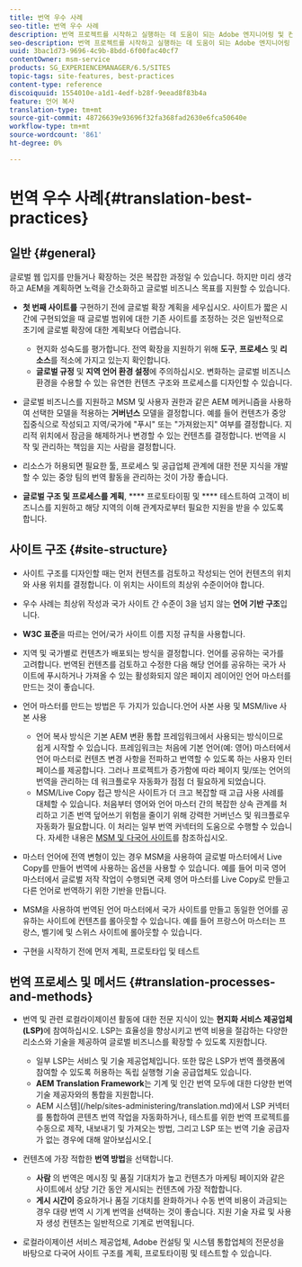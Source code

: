 ```yaml
---
title: 번역 우수 사례
seo-title: 번역 우수 사례
description: 번역 프로젝트를 시작하고 실행하는 데 도움이 되는 Adobe 엔지니어링 및 컨설팅 팀이 컴파일한 최상의 작업 방법을 찾습니다.
seo-description: 번역 프로젝트를 시작하고 실행하는 데 도움이 되는 Adobe 엔지니어링 및 컨설팅 팀이 컴파일한 최상의 작업 방법을 찾습니다.
uuid: 3bac1d73-9696-4c9b-8bdd-6f00fac40cf7
contentOwner: msm-service
products: SG_EXPERIENCEMANAGER/6.5/SITES
topic-tags: site-features, best-practices
content-type: reference
discoiquuid: 1554010e-a1d1-4edf-b28f-9eead8f83b4a
feature: 언어 복사
translation-type: tm+mt
source-git-commit: 48726639e93696f32fa368fad2630e6fca50640e
workflow-type: tm+mt
source-wordcount: '861'
ht-degree: 0%

---
```



# 번역 우수 사례{#translation-best-practices}

## 일반 {#general}

글로벌 웹 입지를 만들거나 확장하는 것은 복잡한 과정일 수 있습니다. 하지만 미리 생각하고 AEM을 계획하면 노력을 간소화하고 글로벌 비즈니스 목표를 지원할 수 있습니다.

* **첫 번째 사이트를** 구현하기 전에 글로벌 확장 계획을 세우십시오. 사이트가 짧은 시간에 구현되었을 때 글로벌 범위에 대한 기존 사이트를 조정하는 것은 일반적으로 초기에 글로벌 확장에 대한 계획보다 어렵습니다.

   * 현지화 성숙도를 평가합니다. 전역 확장을 지원하기 위해 **도구**, **프로세스** 및 **리소스**&#x200B;를 적소에 가지고 있는지 확인합니다.
   * **글로벌 규정** 및 **지역 언어 환경 설정**&#x200B;에 주의하십시오. 변화하는 글로벌 비즈니스 환경을 수용할 수 있는 유연한 컨텐츠 구조와 프로세스를 디자인할 수 있습니다.

* 글로벌 비즈니스를 지원하고 MSM 및 사용자 권한과 같은 AEM 메커니즘을 사용하여 선택한 모델을 적용하는 **거버넌스** 모델을 결정합니다. 예를 들어 컨텐츠가 중앙 집중식으로 작성되고 지역/국가에 &quot;푸시&quot; 또는 &quot;가져왔는지&quot; 여부를 결정합니다. 지리적 위치에서 잠금을 해제하거나 변경할 수 있는 컨텐츠를 결정합니다. 번역을 시작 및 관리하는 책임을 지는 사람을 결정합니다.
* 리소스가 허용되면 필요한 툴, 프로세스 및 공급업체 관계에 대한 전문 지식을 개발할 수 있는 중앙 팀의 번역 활동을 관리하는 것이 가장 좋습니다.
* **글로벌 구조 및 프로세스를 계획**,  **** 프로토타이핑 및  **** 테스트하여 고객이 비즈니스를 지원하고 해당 지역의 이해 관계자로부터 필요한 지원을 받을 수 있도록 합니다.

## 사이트 구조 {#site-structure}

* 사이트 구조를 디자인할 때는 먼저 컨텐츠를 검토하고 작성되는 언어 컨텐츠의 위치와 사용 위치를 결정합니다. 이 위치는 사이트의 최상위 수준이어야 합니다.
* 우수 사례는 최상위 작성과 국가 사이트 간 수준이 3을 넘지 않는 **언어 기반 구조**&#x200B;입니다.
* **W3C 표준**&#x200B;을 따르는 언어/국가 사이트 이름 지정 규칙을 사용합니다.
* 지역 및 국가별로 컨텐츠가 배포되는 방식을 결정합니다. 언어를 공유하는 국가를 고려합니다. 번역된 컨텐츠를 검토하고 수정한 다음 해당 언어를 공유하는 국가 사이트에 푸시하거나 가져올 수 있는 활성화되지 않은 페이지 레이어인 언어 마스터를 만드는 것이 좋습니다.
* 언어 마스터를 만드는 방법은 두 가지가 있습니다.언어 사본 사용 및 MSM/live 사본 사용

   * 언어 복사 방식은 기본 AEM 변환 통합 프레임워크에서 사용되는 방식이므로 쉽게 시작할 수 있습니다. 프레임워크는 처음에 기본 언어(예: 영어) 마스터에서 언어 마스터로 컨텐츠 변경 사항을 전파하고 번역할 수 있도록 하는 사용자 인터페이스를 제공합니다. 그러나 프로젝트가 증가함에 따라 페이지 및/또는 언어의 번역을 관리하는 데 워크플로우 자동화가 점점 더 필요하게 되었습니다.
   * MSM/Live Copy 접근 방식은 사이트가 더 크고 복잡할 때 고급 사용 사례를 대체할 수 있습니다. 처음부터 영어와 언어 마스터 간의 복잡한 상속 관계를 처리하고 기존 번역 덮어쓰기 위험을 줄이기 위해 강력한 거버넌스 및 워크플로우 자동화가 필요합니다. 이 처리는 일부 번역 커넥터의 도움으로 수행할 수 있습니다. 자세한 내용은 [MSM 및 다국어 사이트](/help/sites-administering/msm-best-practices.md#msm-and-multilingual-websites)를 참조하십시오.

* 마스터 언어에 전역 변형이 있는 경우 MSM을 사용하여 글로벌 마스터에서 Live Copy를 만들어 번역에 사용하는 옵션을 사용할 수 있습니다. 예를 들어 미국 영어 마스터에서 글로벌 저작 작업이 수행되면 국제 영어 마스터를 Live Copy로 만들고 다른 언어로 번역하기 위한 기반을 만듭니다.
* MSM을 사용하여 번역된 언어 마스터에서 국가 사이트를 만들고 동일한 언어를 공유하는 사이트에 컨텐츠를 롤아웃할 수 있습니다. 예를 들어 프랑스어 마스터는 프랑스, 벨기에 및 스위스 사이트에 롤아웃할 수 있습니다.
* 구현을 시작하기 전에 먼저 계획, 프로토타입 및 테스트

## 번역 프로세스 및 메서드 {#translation-processes-and-methods}

* 번역 및 관련 로컬라이제이션 활동에 대한 전문 지식이 있는 **현지화 서비스 제공업체(LSP)**&#x200B;에 참여하십시오. LSP는 효율성을 향상시키고 번역 비용을 절감하는 다양한 리소스와 기술을 제공하여 글로벌 비즈니스를 확장할 수 있도록 지원합니다.

   * 일부 LSP는 서비스 및 기술 제공업체입니다. 또한 많은 LSP가 번역 플랫폼에 참여할 수 있도록 허용하는 독립 실행형 기술 공급업체도 있습니다.
   * **AEM Translation Framework**&#x200B;는 기계 및 인간 번역 모두에 대한 다양한 번역 기술 제공자와의 통합을 지원합니다.
   * AEM 시스템](/help/sites-administering/translation.md)에서 LSP 커넥터를 통합하여 콘텐츠 번역 작업을 자동화하거나, 테스트를 위한 번역 프로젝트를 수동으로 제작, 내보내기 및 가져오는 방법, 그리고 LSP 또는 번역 기술 공급자가 없는 경우에 대해 알아보십시오.[

* 컨텐츠에 가장 적합한 **번역 방법**&#x200B;을 선택합니다.

   * **사람** 의 번역은 메시징 및 품질 기대치가 높고 컨텐츠가 마케팅 페이지와 같은 사이트에서 상당 기간 동안 게시되는 컨텐츠에 가장 적합합니다.
   * **게시 시간이** 중요하거나 품질 기대치를 완화하거나 수동 번역 비용이 과금되는 경우 대량 번역 시 기계 번역을 선택하는 것이 좋습니다. 지원 기술 자료 및 사용자 생성 컨텐츠는 일반적으로 기계로 번역됩니다.

* 로컬라이제이션 서비스 제공업체, Adobe 컨설팅 및 시스템 통합업체의 전문성을 바탕으로 다국어 사이트 구조를 계획, 프로토타이핑 및 테스트할 수 있습니다.

